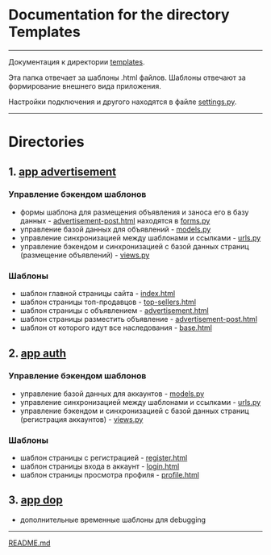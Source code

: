 # Documentation for the directory Templates

___

Документация к директории [templates]().

Эта папка отвечает за шаблоны .html файлов. Шаблоны отвечают за формирование внешнего вида приложения. 

Настройки подключения и другого находятся в файле [settings.py](..%2Fadvertisements%2Fsettings.py).
___

# Directories

## 1. [app advertisement](app_advertisement)

### Управление бэкендом шаблонов

* формы шаблона для размещения объявления и заноса его в базу данных - [advertisement-post.html](app_advertisement%2Fadvertisement-post.html) находятся в [forms.py](..%2Fapp_advertisements%2Fforms.py)
* управление базой данных для объявлений - [models.py](..%2Fapp_advertisements%2Fmodels.py)
* управление синхронизацией между шаблонами и ссылками - [urls.py](..%2Fapp_advertisements%2Furls.py)
* управление бэкендом и синхронизацией с базой данных страниц (размещение объявлений) - [views.py](..%2Fapp_advertisements%2Fviews.py)

### Шаблоны

* шаблон главной страницы сайта - [index.html](app_advertisement%2Findex.html)
* шаблон страницы топ-продавцов - [top-sellers.html](app_advertisement%2Ftop-sellers.html)
* шаблон страницы с объявлением - [advertisement.html](app_advertisement%2Fadvertisement.html)
* шаблон страницы разместить объявление - [advertisement-post.html](app_advertisement%2Fadvertisement-post.html)
* шаблон от которого идут все наследования - [base.html](base.html)

## 2. [app auth](app_auth)

### Управление бэкендом шаблонов
* управление базой данных для аккаунтов - [models.py](..%2Fapp_advertisements%2Fmodels.py)
* управление синхронизацией между шаблонами и ссылками - [urls.py](..%2Fapp_auth%2Furls.py)
* управление бэкендом и синхронизацией с базой данных страниц (регистрация аккаунтов) - [views.py](..%2Fapp_auth%2Fviews.py)


### Шаблоны

* шаблон страницы с регистрацией - [register.html](app_auth%2Fregister.html)
* шаблон страницы входа в аккаунт - [login.html](app_auth%2Flogin.html)
* шаблон страницы просмотра профиля - [profile.html](app_auth%2Fprofile.html)

## 3. [app dop](app_dop)

* дополнительные временные шаблоны для debugging

___

[README.md](..%2F..%2FREADME.md)

